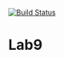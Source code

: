 [![Build Status](https://travis-ci.org/Aliluev/Lab9.svg?branch=main)](https://travis-ci.org/Aliluev/Lab9)
# Lab9